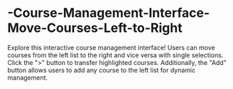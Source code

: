 # -Course-Management-Interface-Move-Courses-Left-to-Right
Explore this interactive course management interface! Users can move courses from the left list to the right and vice versa with single selections. Click the ">" button to transfer highlighted courses. Additionally, the "Add" button allows users to add any course to the left list for dynamic management.
